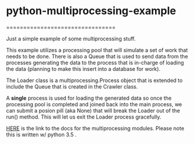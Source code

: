 # python-multiprocessing-example
================================

Just a simple example of some multiprocessing stuff.

This example utilizes a processing pool that will simulate a set of work that
needs to be done. There is also a Queue that is used to send data from the
processes generating the data to the process that is in-charge of loading the
data (planning to make this insert into a database for work).

The Loader class is a multiprocessing.Process object that is extended to include
the Queue that is created in the Crawler class.

A **single** process is used for loading the generated data so once the processing
pool is completed and joined back into the main process, we can submit a posion
pill (aka None) that will break the Loader out of the run() method. This will
let us exit the Loader process gracefully.

[HERE](https://docs.python.org/3.5/library/multiprocessing.html) is the link to
the docs for the multiprocessing modules.  Please note this is written w/ python
3.5 .
